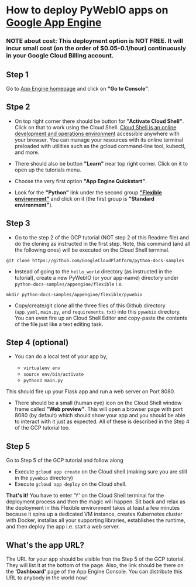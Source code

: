 # How to deploy PyWebIO apps on [Google App Engine](https://cloud.google.com/appengine)

### NOTE about cost: This deployment option is NOT FREE. It will incur small cost (on the order of $0.05-0.1/hour) continuously in your Google Cloud Billing account.

## Step 1
Go to [App Engine homepage](https://cloud.google.com/appengine) and click on **"Go to Console"**.

## Stpe 2

- On top right corner there should be button for **"Activate Cloud Shell"**. Click on that to work using the Cloud Shell. [Cloud Shell is an online development and operations environment](https://cloud.google.com/shell) accessible anywhere with your browser. You can manage your resources with its online terminal preloaded with utilities such as the gcloud command-line tool, kubectl, and more.

- There should also be button **"Learn"** near top right corner. Click on it to open up the tutorials menu.

- Choose the very first option **"App Engine Quickstart"**.

- Look for the **"Python"** link under the second group **["Flexible environment"](
https://cloud.google.com/appengine/docs/flexible#:~:text=App%20Engine%20allows%20developers%20to,while%20also%20balancing%20the%20load.)** and click on it (the first group is **"Standard environment"**).

## Step 3

- Go to the step 2 of the GCP tutorial (NOT step 2 of this Readme file) and do the cloning as instructed in the first step. Note, this command (and all the following ones) will be executed on the Cloud Shell terminal.

`git clone https://github.com/GoogleCloudPlatform/python-docs-samples`

- Instead of going to the `hello_world` directory (as instructed in the tutorial), create a new PyWebIO (or your app-name) directory under `python-docs-samples/appengine/flexible` i.e.

`mkdir python-docs-samples/appengine/flexible/pywebio`

- Copy/create/git clone all the three files of this Github directory (`app.yaml`, `main.py`, and `requirements.txt`) into this `pywebio` directory. You can even fire up an Cloud Shell Editor and copy-paste the contents of the file just like a text editing task.

## Step 4 (optional)
- You can do a local test of your app by,

  - `virtualenv env`
  - `source env/bin/activate`
  - `python3 main.py`

This should fire up your Flask app and run a web server on Port 8080. 

- There should be a small (human eye) icon on the Cloud Shell window frame called **"Web preview"**. This will open a browser page with port 8080 (by default) which should show your app and you should be able to interact with it just as expected. All of these is described in the Step 4 of the GCP tutorial too.

## Step 5

Go to Step 5 of the GCP tutorial and follow along

- Execute `gcloud app create` on the Cloud shell (making sure you are still in the `pywebio` directory)
- Execute `gcloud app deploy` on the Cloud shell.

**That's it!** You have to enter 'Y' on the Cloud Shell terminal for the deployment process and then the magic will happen. Sit back and relax as the deployment in this Flexible environment takes at least a few minutes because it spins up a dedicated VM instance, creates Kubernetes cluster with Docker, installas all your supporting libraries, establishes the runtime, and then deploy the app i.e. start a web server.

## What's the app URL?

The URL for your app should be visible fron the Step 5 of the GCP tutorial. They will list it at the bottom of the page. Also, the link should be there on the **'Dashboard'** page of the App Engine Console. You can distribute this URL to anybody in the world now!

